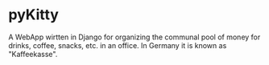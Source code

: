 pyKitty
=======

A WebApp wirtten in Django for organizing the communal pool of money for drinks, coffee, snacks, etc. in an office. In Germany it is known as "Kaffeekasse".
